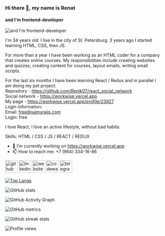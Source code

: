 ### Hi there 👋, my name is Renat
#### and I'm frontend-developer
![and I'm frontend-developer](https://camo.githubusercontent.com/2bdcaeca6d54760855aa61b5920b0a7ca54f75e33aab1e3f6aa0f50f90d61e30/68747470733a2f2f692e6962622e636f2f624c50424c38662f70686f746f2e6a7067)

I'm 34 years old. I live in the city of St. Petersburg. 3 years ago I started learning HTML, CSS, then JS.

For more than a year I have been working as an HTML coder for a company that creates online courses. My responsibilities include creating websites and quizzes, creating content for courses, layout emails, writing small scripts.

For the last six months I have been learning React / Redux and in parallel I am doing my pet project: <br>
Repository - https://github.com/Renik07/react_social_network <br>
Social network - https://workwise.vercel.app <br>
My page - https://workwise.vercel.app/profile/23927 <br>
Login information: <br>
Email: free@samuraijs.com <br>
Login: free <br>

I love React, I love an active lifestyle, without bad habits.

Skills: HTML / CSS / JS / REACT / REDUX

- 🔭 I’m currently working on https://workwise.vercel.app 
- 📫 How to reach me: +7 (964) 334-16-86 


[<img src='https://cdn.jsdelivr.net/npm/simple-icons@3.0.1/icons/github.svg' alt='github' height='40'>](https://github.com/Renik07)  [<img src='https://cdn.jsdelivr.net/npm/simple-icons@3.0.1/icons/linkedin.svg' alt='linkedin' height='40'>](https://www.linkedin.com/in/renat-gayazutdinov-07344a65/)  [<img src='https://cdn.jsdelivr.net/npm/simple-icons@3.0.1/icons/icloud.svg' alt='website' height='40'>](https://workwise.vercel.app)  [<img src='https://cdn.jsdelivr.net/npm/simple-icons@3.0.1/icons/codewars.svg' alt='codewars' height='40'>](https://www.codewars.com/users/Renik07)  [<img src='https://cdn.jsdelivr.net/npm/simple-icons@3.0.1/icons/telegram.svg' alt='telegram' height='40'>](https://t.me/restspread)  

[![Top Langs](https://github-readme-stats.vercel.app/api/top-langs/?username=Renik07)](https://github.com/anuraghazra/github-readme-stats)

![GitHub stats](https://github-readme-stats.vercel.app/api?username=Renik07&show_icons=true)  

![GitHub Activity Graph](https://activity-graph.herokuapp.com/graph?username=Renik07)  

![GitHub metrics](https://metrics.lecoq.io/Renik07)  

![GitHub streak stats](https://github-readme-streak-stats.herokuapp.com/?user=Renik07)  

![Profile views](https://gpvc.arturio.dev/Renik07)  
